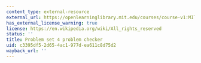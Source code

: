```yaml
---
content_type: external-resource
external_url: https://openlearninglibrary.mit.edu/courses/course-v1:MITx+18.05r_10+2022_Summer/courseware/week4/ps4/2?activate_block_id=block-v1%3AMITx%2B18.05r_10%2B2022_Summer%2Btype%40vertical%2Bblock%40ps4-checkvertical
has_external_license_warning: true
license: https://en.wikipedia.org/wiki/All_rights_reserved
status: ''
title: Problem set 4 problem checker
uid: c3395df5-2d65-4ac1-977d-ea611c8d75d2
wayback_url: ''
---
```

